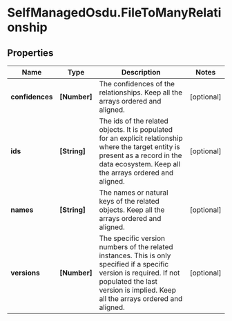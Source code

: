 # SelfManagedOsdu.FileToManyRelationship

## Properties
Name | Type | Description | Notes
------------ | ------------- | ------------- | -------------
**confidences** | **[Number]** | The confidences of the relationships. Keep all the arrays ordered and aligned. | [optional] 
**ids** | **[String]** | The ids of the related objects. It is populated for an explicit relationship where the target entity is present as a record in the data ecosystem. Keep all the arrays ordered and aligned. | [optional] 
**names** | **[String]** | The names or natural keys of the related objects. Keep all the arrays ordered and aligned. | [optional] 
**versions** | **[Number]** | The specific version numbers of the related instances. This is only specified if a specific version is required. If not populated the last version is implied. Keep all the arrays ordered and aligned. | [optional] 


